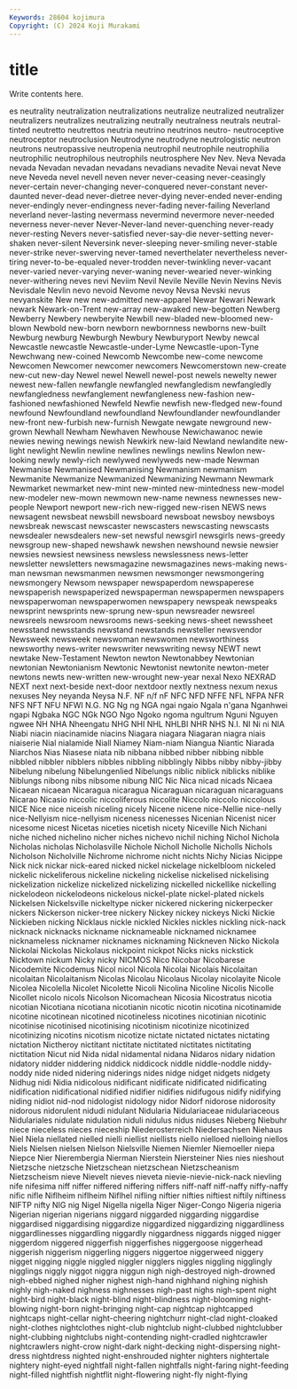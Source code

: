 ```yaml
---
Keywords: 28604 kojimura
Copyright: (C) 2024 Koji Murakami
---
```


# title

Write contents here.



es neutrality
neutralization neutralizations neutralize neutralized neutralizer neutralizers neutralizes neutralizing neutrally neutralness
neutrals neutral-tinted neutretto neutrettos neutria neutrino neutrinos neutro- neutroceptive neutroceptor
neutroclusion Neutrodyne neutrodyne neutrologistic neutron neutrons neutropassive neutropenia neutrophil neutrophile
neutrophilia neutrophilic neutrophilous neutrophils neutrosphere Nev Nev. Neva Nevada nevada
Nevadan nevadan nevadans nevadians nevadite Nevai nevat Neve neve Neveda
nevel nevell neven never never-ceasing never-ceasingly never-certain never-changing never-conquered never-constant
never-daunted never-dead never-dietree never-dying never-ended never-ending never-endingly never-endingness never-fading never-failing
Neverland neverland never-lasting nevermass nevermind nevermore never-needed neverness never-never Never-Never-land
never-quenching never-ready never-resting Nevers never-satisfied never-say-die never-setting never-shaken never-silent Neversink
never-sleeping never-smiling never-stable never-strike never-swerving never-tamed neverthelater nevertheless never-tiring never-to-be-equaled
never-trodden never-twinkling never-vacant never-varied never-varying never-waning never-wearied never-winking never-withering neves
nevi Neviim Nevil Nevile Neville Nevin Nevins Nevis Nevisdale Nevlin
nevo nevoid Nevome nevoy Nevsa Nevski nevus nevyanskite New new
new-admitted new-apparel Newar Newari Newark newark Newark-on-Trent new-array new-awaked new-begotten
Newberg Newberry Newbery newberyite Newbill new-bladed new-bloomed new-blown Newbold new-born
newborn newbornness newborns new-built Newburg newburg Newburgh Newbury Newburyport Newby
newcal Newcastle newcastle Newcastle-under-Lyme Newcastle-upon-Tyne Newchwang new-coined Newcomb Newcombe new-come
newcome Newcomen Newcomer newcomer newcomers Newcomerstown new-create new-cut new-day Newel
newel Newell newel-post newels newelty newer newest new-fallen newfangle newfangled
newfangledism newfangledly newfangledness newfanglement newfangleness new-fashion new-fashioned newfashioned Newfeld Newfie
newfish new-fledged new-found newfound Newfoundland newfoundland Newfoundlander newfoundlander new-front new-furbish
new-furnish Newgate newgate newground new-grown Newhall Newham Newhaven Newhouse Newichawanoc
newie newies newing newings newish Newkirk new-laid Newland newlandite new-light
newlight Newlin newline newlines newlings newlins Newlon new-looking newly newly-rich
newlywed newlyweds new-made Newman Newmanise Newmanised Newmanising Newmanism newmanism Newmanite
Newmanize Newmanized Newmanizing Newmann Newmark Newmarket newmarket new-mint new-minted new-mintedness
new-model new-modeler new-mown newmown new-name newness newnesses new-people Newport newport
new-rich new-rigged new-risen NEWS news newsagent newsbeat newsbill newsboard newsboat
newsboy newsboys newsbreak newscast newscaster newscasters newscasting newscasts newsdealer newsdealers
new-set newsful newsgirl newsgirls news-greedy newsgroup new-shaped newshawk newshen newshound
newsie newsier newsies newsiest newsiness newsless newslessness news-letter newsletter newsletters
newsmagazine newsmagazines news-making news-man newsman newsmanmen newsmen newsmonger newsmongering newsmongery
Newsom newspaper newspaperdom newspaperese newspaperish newspaperized newspaperman newspapermen newspapers newspaperwoman
newspaperwomen newspapery newspeak newspeaks newsprint newsprints new-sprung new-spun newsreader newsreel
newsreels newsroom newsrooms news-seeking news-sheet newssheet newsstand newsstands newstand newstands
newsteller newsvendor Newsweek newsweek newswoman newswomen newsworthiness newsworthy news-writer newswriter
newswriting newsy NEWT newt newtake New-Testament Newton newton Newtonabbey Newtonian
newtonian Newtonianism Newtonic Newtonist newtonite newton-meter newtons newts new-written new-wrought
new-year nexal Nexo NEXRAD NEXT next next-beside next-door nextdoor nextly
nextness nexum nexus nexuses Ney neyanda Neysa N.F. NF n/f
nF NFC NFD NFFE NFL NFPA NFR NFS NFT NFU
NFWI N.G. NG Ng ng NGA ngai ngaio Ngala n'gana
Nganhwei ngapi Ngbaka NGC NGk NGO Ngo Ngoko ngoma ngultrum
Nguni Nguyen ngwee NH NHA Nheengatu NHG NHI NHL NHLBI
NHR NHS N.I. NI Ni ni NIA Niabi niacin niacinamide
niacins Niagara niagara Niagaran niagra niais niaiserie Nial nialamide Niall
Niamey Niam-niam Niangua Niantic Niarada Niarchos Nias Niasese niata nib
nibbana nibbed nibber nibbing nibble nibbled nibbler nibblers nibbles nibbling
nibblingly Nibbs nibby nibby-jibby Nibelung nibelung Nibelungenlied Nibelungs niblic niblick
niblicks niblike Niblungs nibong nibs nibsome nibung NIC Nic Nica
nicad nicads Nicaea Nicaean nicaean Nicaragua nicaragua Nicaraguan nicaraguan nicaraguans
Nicarao Nicasio niccolic niccoliferous niccolite Niccolo niccolo niccolous NICE Nice
nice niceish niceling nicely Nicene nicene nice-Nellie nice-nelly nice-Nellyism nice-nellyism
niceness nicenesses Nicenian Nicenist nicer nicesome nicest Nicetas niceties nicetish
nicety Niceville Nich Nichani niche niched nichelino nicher niches nichevo
nichil niching Nichol Nichola Nicholas nicholas Nicholasville Nichole Nicholl Nicholle
Nicholls Nichols Nicholson Nicholville Nichrome nichrome nicht nichts Nichy Nicias
Nicippe Nick nick nickar nick-eared nicked nickel nickelage nickelbloom nickeled
nickelic nickeliferous nickeline nickeling nickelise nickelised nickelising nickelization nickelize nickelized
nickelizing nickelled nickellike nickelling nickelodeon nickelodeons nickelous nickel-plate nickel-plated nickels
Nickelsen Nickelsville nickeltype nicker nickered nickering nickerpecker nickers Nickerson nicker-tree
nickery Nickey nickey nickeys Nicki Nickie Nickieben nicking Nicklaus nickle
nickled Nickles nickles nickling nick-nack nicknack nicknacks nickname nicknameable nicknamed
nicknamee nicknameless nicknamer nicknames nicknaming Nickneven Nicko Nickola Nickolai Nickolas
Nickolaus nickpoint nickpot Nicks nicks nickstick Nicktown nickum Nicky nicky
NICMOS Nico Nicobar Nicobarese Nicodemite Nicodemus Nicol nicol Nicola Nicolai
Nicolais Nicolaitan nicolaitan Nicolaitanism Nicolas Nicolau Nicolaus Nicolay nicolayite Nicole
Nicolea Nicolella Nicolet Nicolette Nicoli Nicolina Nicoline Nicolis Nicolle Nicollet
nicolo nicols Nicolson Nicomachean Nicosia Nicostratus nicotia nicotian Nicotiana nicotiana
nicotianin nicotic nicotin nicotina nicotinamide nicotine nicotinean nicotined nicotineless nicotines
nicotinian nicotinic nicotinise nicotinised nicotinising nicotinism nicotinize nicotinized nicotinizing nicotins
nicotism nicotize nictate nictated nictates nictating nictation Nictheroy nictitant nictitate
nictitated nictitates nictitating nictitation Nicut nid Nida nidal nidamental nidana
Nidaros nidary nidation nidatory nidder niddering niddick niddicock niddle niddle-noddle
niddy-noddy nide nided nidering niderings nides nidge nidget nidgets nidgety
Nidhug nidi Nidia nidicolous nidificant nidificate nidificated nidificating nidification nidificational
nidified nidifier nidifies nidifugous nidify nidifying niding nidiot nid-nod nidologist
nidology nidor Nidorf nidorose nidorosity nidorous nidorulent nidudi nidulant Nidularia
Nidulariaceae nidulariaceous Nidulariales nidulate nidulation niduli nidulus nidus niduses Nieberg
Niebuhr niece nieceless nieces nieceship Niederosterreich Niedersachsen Niehaus Niel Niela
niellated nielled nielli niellist niellists niello nielloed nielloing niellos Niels
Nielsen nielsen Nielson Nielsville Niemen Niemler Niemoeller niepa Niepce Nier
Nierembergia Nierman Nierstein Niersteiner Nies nies nieshout Nietzsche nietzsche Nietzschean
nietzschean Nietzscheanism Nietzscheism nieve Nievelt nieves nieveta nievie-nievie-nick-nack nievling nife
nifesima niff niffer niffered niffering niffers niff-naff niff-naffy niffy-naffy nific
nifle Niflheim niflheim Niflhel nifling niftier nifties niftiest niftily niftiness
NIFTP nifty NIG nig Nigel Nigella nigella Niger Niger-Congo Nigeria
nigeria Nigerian nigerian nigerians niggard niggarded niggarding niggardise niggardised niggardising
niggardize niggardized niggardizing niggardliness niggardlinesses niggardling niggardly niggardness niggards nigged
nigger niggerdom niggered niggerfish niggerfishes niggergoose niggerhead niggerish niggerism niggerling
niggers niggertoe niggerweed niggery nigget nigging niggle niggled niggler nigglers
niggles niggling nigglingly nigglings niggly niggot niggra niggun nigh nigh-destroyed
nigh-drowned nigh-ebbed nighed nigher nighest nigh-hand nighhand nighing nighish nighly
nigh-naked nighness nighnesses nigh-past nighs nigh-spent night night-bird night-black night-blind
night-blindness night-blooming night-blowing night-born night-bringing night-cap nightcap nightcapped nightcaps night-cellar
night-cheering nightchurr night-clad night-cloaked night-clothes nightclothes night-club nightclub night-clubbed nightclubber
night-clubbing nightclubs night-contending night-cradled nightcrawler nightcrawlers night-crow night-dark night-decking night-dispersing
night-dress nightdress nighted night-enshrouded nighter nighters nightertale nightery night-eyed nightfall
night-fallen nightfalls night-faring night-feeding night-filled nightfish nightflit night-flowering night-fly night-flying
